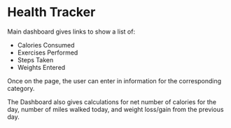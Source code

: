 # Health Tracker

Main dashboard gives links to show a list of:
* Calories Consumed
* Exercises Performed
* Steps Taken
* Weights Entered

Once on the page, the user can enter in information for the corresponding category. 

The Dashboard also gives calculations for net number of calories for the day, number of miles walked today, and weight loss/gain from the previous day.
